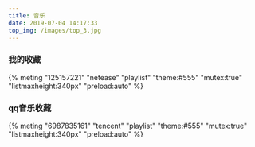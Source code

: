 ```yaml
---
title: 音乐
date: 2019-07-04 14:17:33
top_img: /images/top_3.jpg
---
```

### 我的收藏
{% meting "125157221" "netease" "playlist" "theme:#555" "mutex:true" "listmaxheight:340px" "preload:auto" %}

### qq音乐收藏
{% meting "6987835161" "tencent" "playlist" "theme:#555" "mutex:true" "listmaxheight:340px" "preload:auto" %}
